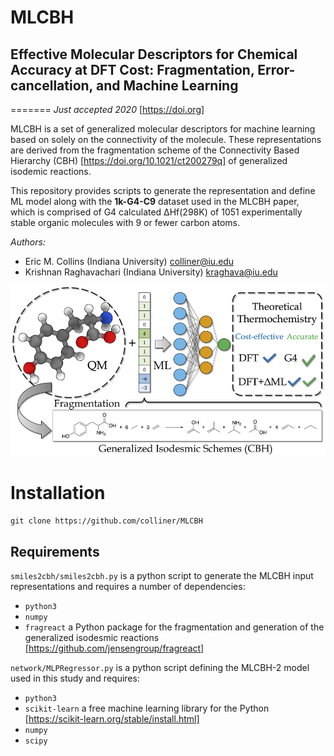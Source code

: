 # **MLCBH**
## Effective Molecular Descriptors for Chemical Accuracy at DFT Cost: Fragmentation, Error-cancellation, and Machine Learning
=======
*Just accepted 2020* [https://doi.org]

MLCBH is a set of generalized molecular descriptors for machine learning based on solely on the connectivity of the molecule. These representations are derived from the fragmentation scheme of the Connectivity Based Hierarchy (CBH) [https://doi.org/10.1021/ct200279q] of generalized isodemic reactions. 

This repository provides scripts to generate the representation and define ML model along with the **1k-G4-C9** dataset used in the MLCBH paper, which is comprised of G4 calculated ∆Hf(298K) of 1051 experimentally stable organic molecules with 9 or fewer carbon atoms.


*Authors:* 
- Eric M. Collins (Indiana University) colliner@iu.edu
- Krishnan Raghavachari (Indiana University) kraghava@iu.edu


![MLCBH](resources/MLCBH_TOC.png)


# Installation

`git clone https://github.com/colliner/MLCBH`

## Requirements

`smiles2cbh/smiles2cbh.py` is a python script to generate the MLCBH input representations and requires a number of dependencies:

- `python3`
- `numpy`
- `fragreact` a Python package for the fragmentation and generation of the generalized isodesmic reactions [https://github.com/jensengroup/fragreact]

`network/MLPRegressor.py` is a python script defining the MLCBH-2 model used in this study and requires:

- `python3`
- `scikit-learn` a free machine learning library for the Python [https://scikit-learn.org/stable/install.html]
- `numpy`
- `scipy`
